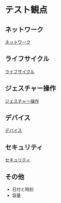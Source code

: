 # テスト観点

## ネットワーク

[ネットワーク](NetworkLink.md)

## ライフサイクル

[ライフサイクル](Lifecycle.md)

## ジェスチャー操作

[ジェスチャー操作](Gesture.md)

## デバイス

[デバイス](Device.md)

## セキュリティ

[セキュリティ](Security.md)

## その他
  - 日付と時刻
  - 容量

